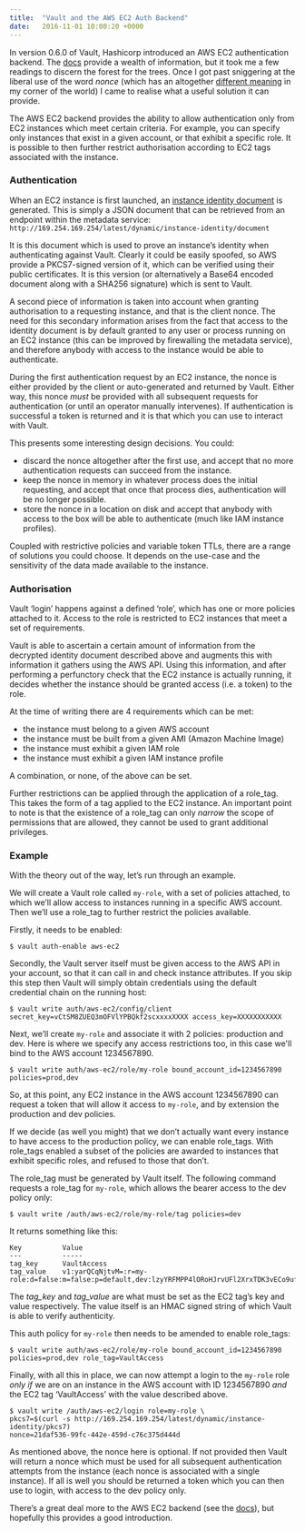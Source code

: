 ```yaml
---
title:  "Vault and the AWS EC2 Auth Backend"
date:   2016-11-01 10:00:20 +0000
---
```


In version 0.6.0 of Vault, Hashicorp introduced an AWS EC2 authentication backend. The [docs][vault-docs] provide a wealth of information, but it took me a few readings to discern the forest for the trees. Once I got past sniggering at the liberal use of the word _nonce_ (which has an altogether [different meaning][saville] in my corner of the world) I came to realise what a useful solution it can provide.

The AWS EC2 backend provides the ability to allow authentication only from EC2 instances which meet certain criteria. For example, you can specify only instances that exist in a given account, or that exhibit a specific role. It is possible to then further restrict authorisation according to EC2 tags associated with the instance.

### Authentication

When an EC2 instance is first launched, an [instance identity document][aws-docs] is generated. This is simply a JSON document that can be retrieved from an endpoint within the metadata service: `http://169.254.169.254/latest/dynamic/instance-identity/document`

It is this document which is used to prove an instance’s identity when authenticating against Vault. Clearly it could be easily spoofed, so AWS provide a PKCS7-signed version of it, which can be verified using their public certificates. It is this version (or alternatively a Base64 encoded document along with a SHA256 signature) which is sent to Vault.

A second piece of information is taken into account when granting authorisation to a requesting instance, and that is the client nonce. The need for this secondary information arises from the fact that access to the identity document is by default granted to any user or process running on an EC2 instance (this can be improved by firewalling the metadata service), and therefore anybody with access to the instance would be able to authenticate.

During the first authentication request by an EC2 instance, the nonce is either provided by the client or auto-generated and returned by Vault. Either way, this nonce _must_ be provided with all subsequent requests for authentication (or until an operator manually intervenes). If authentication is successful a token is returned and it is that which you can use to interact with Vault.

This presents some interesting design decisions. You could:

- discard the nonce altogether after the first use, and accept that no more authentication requests can succeed from the instance.
- keep the nonce in memory in whatever process does the initial requesting, and accept that once that process dies, authentication will be no longer possible.
- store the nonce in a location on disk and accept that anybody with access to the box will be able to authenticate (much like IAM instance profiles).

Coupled with restrictive policies and variable token TTLs, there are a range of solutions you could choose. It depends on the use-case and the sensitivity of the data made available to the instance.

### Authorisation

Vault ‘login’ happens against a defined ‘role’, which has one or more policies attached to it. Access to the role is restricted to EC2 instances that meet a set of requirements.

Vault is able to ascertain a certain amount of information from the decrypted identity document described above and augments this with information it gathers using the AWS API. Using this information, and after performing a perfunctory check that the EC2 instance is actually running, it decides whether the instance should be granted access (i.e. a token) to the role.

At the time of writing there are 4 requirements which can be met:

- the instance must belong to a given AWS account
- the instance must be built from a given AMI (Amazon Machine Image)
- the instance must exhibit a given IAM role
- the instance must exhibit a given IAM instance profile

A combination, or none, of the above can be set.

Further restrictions can be applied through the application of a role_tag. This takes the form of a tag applied to the EC2 instance. An important point to note is that the existence of a role_tag can only _narrow_ the scope of permissions that are allowed, they cannot be used to grant additional privileges.

### Example

With the theory out of the way, let’s run through an example.

We will create a Vault role called `my-role`, with a set of policies attached, to which we’ll allow access to instances running in a specific AWS account. Then we’ll use a role_tag to further restrict the policies available.

Firstly, it needs to be enabled:

```
$ vault auth-enable aws-ec2
```

Secondly, the Vault server itself must be given access to the AWS API in your account, so that it can call in and check instance attributes. If you skip this step then Vault will simply obtain credentials using the default credential chain on the running host:

```
$ vault write auth/aws-ec2/config/client secret_key=vCtSM8ZUEQ3mOFVlYPBQkf2scxxxxXXXX access_key=XXXXXXXXXXX
```

Next, we’ll create `my-role` and associate it with 2 policies: production and dev. Here is where we specify any access restrictions too, in this case we'll bind to the AWS account 1234567890.

```
$ vault write auth/aws-ec2/role/my-role bound_account_id=1234567890 policies=prod,dev 
```

So, at this point, any EC2 instance in the AWS account 1234567890 can request a token that will allow it access to `my-role`, and by extension the production and dev policies.

If we decide (as well you might) that we don’t actually want every instance to have access to the production policy, we can enable role_tags. With role_tags enabled a subset of the policies are awarded to instances that exhibit specific roles, and refused to those that don’t.

The role_tag must be generated by Vault itself. The following command requests a role_tag for `my-role`, which allows the bearer access to the dev policy only:

```
$ vault write /auth/aws-ec2/role/my-role/tag policies=dev
```

It returns something like this:

```
Key          Value
---          -----
tag_key      VaultAccess
tag_value    v1:yarQCqNjtvM=:r=my-role:d=false:m=false:p=default,dev:lzyYRFMPP4lORoHJrvUFl2XrxTDK3vECo9uf7pqEBMw=
```

The _tag_key_ and _tag_value_ are what must be set as the EC2 tag’s key and value respectively. The value itself is an HMAC signed string of which Vault is able to verify authenticity. 

This auth policy for `my-role` then needs to be amended to enable role_tags:

```
$ vault write auth/aws-ec2/role/my-role bound_account_id=1234567890 policies=prod,dev role_tag=VaultAccess
```

Finally, with all this in place, we can now attempt a login to the `my-role` role _only if_ we are on an instance in the AWS account with ID 1234567890 _and_ the EC2 tag ‘VaultAccess’ with the value described above.

```
$ vault write /auth/aws-ec2/login role=my-role \
pkcs7=$(curl -s http://169.254.169.254/latest/dynamic/instance-identity/pkcs7)
nonce=21daf536-99fc-442e-459d-c76c375d444d
```

As mentioned above, the nonce here is optional. If not provided then Vault will return a nonce which must be used for all subsequent authentication attempts from the instance (each nonce is associated with a single instance). If all is well you should be returned a token which you can then use to login, with access to the dev policy only.

There’s a great deal more to the AWS EC2 backend (see the [docs][vault-docs]), but hopefully this provides a good introduction.

[vault-docs]: https://www.vaultproject.io/docs/auth/aws-ec2.html
[aws-docs]: http://docs.aws.amazon.com/AWSEC2/latest/UserGuide/instance-identity-documents.html
[saville]: https://en.wikipedia.org/wiki/Jimmy_Savile
